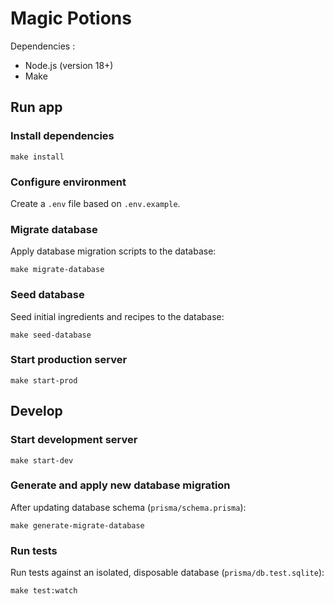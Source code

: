 # Magic Potions

Dependencies :

- Node.js (version 18+)
- Make

## Run app

### Install dependencies

```
make install
```

### Configure environment

Create a `.env` file based on `.env.example`.

### Migrate database

Apply database migration scripts to the database:

```
make migrate-database
```

### Seed database

Seed initial ingredients and recipes to the database:

```
make seed-database
```

### Start production server

```
make start-prod
```

## Develop

### Start development server

```
make start-dev
```

### Generate and apply new database migration

After updating database schema (`prisma/schema.prisma`):

```
make generate-migrate-database
```

### Run tests

Run tests against an isolated, disposable database (`prisma/db.test.sqlite`):

```
make test:watch
```
